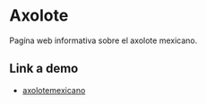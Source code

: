 # Axolote
Pagína web informativa sobre el axolote mexicano.
## Link a demo
* [axolotemexicano](https://axolotemx.netlify.app/](https://axolotemx.netlify.app/)https://axolotemx.netlify.app/)


